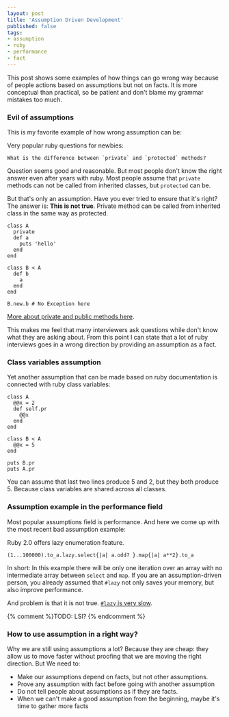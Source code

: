 ```yaml
---
layout: post
title: 'Assumption Driven Development'
published: false
tags: 
- assumption
- ruby
- performance
- fact
---
```


This post shows some examples of how things can go wrong way because of people actions based on assumptions but not on facts.
It is more conceptual than practical, so be patient and don't blame my grammar mistakes too much.
<!--more-->

### Evil of assumptions

This is my favorite example of how wrong assumption can be:

Very popular ruby questions for newbies: 

    What is the difference between `private` and `protected` methods?

Question seems good and reasonable. But most people don't know the right answer even after years with ruby.
Most people assume that `private` methods can not be called from inherited classes, but `protected` can be.

But that's only an assumption. Have you ever tried to ensure that it's right?
The answer is: **This is not true**. Private method can be called from inherited class in the same way as protected.

    class A
      private
      def a
        puts 'hello'
      end
    end
    
    class B < A
      def b
        a
      end
    end
    
    B.new.b # No Exception here

[More about private and public methods here](http://gusiev.com/2010/04/ruby18-private-protected-incapsulatio/).

This makes me feel that many interviewers ask questions while don't know what they are asking about.
From this point I can state that a lot of ruby interviews goes in a wrong direction by providing an assumption as a fact.

### Class variables assumption

Yet another assumption that can be made based on ruby documentation is connected with ruby class variables:

    class A
      @@x = 2
      def self.pr
        @@x
      end
    end

    class B < A
      @@x = 5
    end

    puts B.pr
    puts A.pr

You can assume that last two lines produce 5 and 2, but they both produce 5.
Because class variables are shared across all classes.

### Assumption example in the performance field

Most popular assumptions field is performance. And here we come up with the most recent bad assumption example:

Ruby 2.0 offers lazy enumeration feature.

    (1...100000).to_a.lazy.select{|a| a.odd? }.map{|a| a**2}.to_a

In short: In this example there will be only one iteration over an array with no intermediate array between `select` and `map`.
If you are an assumption-driven person, you already assumed that `#lazy` not only saves your memory, but also improve performance.

And problem is that it is not true. [`#lazy` is very slow](https://bugs.ruby-lang.org/issues/6183). 

{% comment %}TODO: LSI? {% endcomment %}

### How to use assumption in a right way?

Why we are still using assumptions a lot? Because they are cheap: they allow us to move faster without proofing that we are moving the right direction.
But We need to:

* Make our assumptions depend on facts, but not other assumptions.
* Prove any assumption with fact before going with another assumption
* Do not tell people about assumptions as if they are facts.
* When we can't make a good assumption from the beginning, maybe it's time to gather more facts


